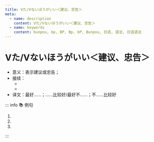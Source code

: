 ```yaml
---
title: Ⅴた/Ⅴないほうがいい＜建议、忠告＞
meta:
  - name: description
    content: Ⅴた/Ⅴないほうがいい＜建议、忠告＞
  - name: keywords
    content: bunpou, bp, BP, Bp, bP, Bunpou, 日语, 语法, 日语语法
---
```

  
# Ⅴた/Ⅴないほうがいい＜建议、忠告＞
  
- 意义：表示建议或忠告；
- 接续：
  - <grammer-content sentence="**Ⅴた** + ほうがいい；" />
  - <grammer-content sentence="**Ⅴない** + ほうがいい；" />
- 译文：最好......；......比较好/最好不......；不......比较好
  
::: info :books: 例句
  
1. <grammer-content sentence='[夜/よる]は[寒く/さむく]なるので、コートを[着/き]て**[行っ/いっ]たほうがいいですよ**。' trans='晚上会冷，最好穿上大衣去。' />
2. <grammer-content sentence='[体/からだ]に[悪い/わるい]から、お[酒/さけ]は**やめたほうがいい**。' trans='对身体不好，最好戒酒。' />
3. <grammer-content sentence='わからないときは[先生/せんせい]に**[聞い/きい]たほうがいいよ**。' trans='不懂的时候最好问老师。' />
  
:::
  